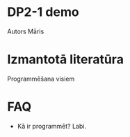 # DP2-1 demo
Autors Māris

# Izmantotā literatūra
Programmēšana visiem

# FAQ
- Kā ir programmēt?
Labi.